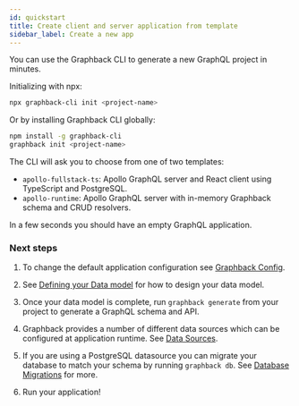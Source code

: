 ```yaml
---
id: quickstart
title: Create client and server application from template
sidebar_label: Create a new app
---
```


You can use the Graphback CLI to generate a new GraphQL project in minutes.

Initializing with npx:

```sh
npx graphback-cli init <project-name>
```

Or by installing Graphback CLI globally:

```sh
npm install -g graphback-cli
graphback init <project-name>
```

The CLI will ask you to choose from one of two templates:

- `apollo-fullstack-ts`: Apollo GraphQL server and React client using TypeScript and PostgreSQL.
- `apollo-runtime`: Apollo GraphQL server with in-memory Graphback schema and CRUD resolvers.

In a few seconds you should have an empty GraphQL application.

### Next steps

1. To change the default application configuration see [Graphback Config](./config.md).

2. See [Defining your Data model](./datamodel.md) for how to design your data model.

3. Once your data model is complete, run `graphback generate` from your project to generate a GraphQL schema and API.

4. Graphback provides a number of different data sources which can be configured at application runtime. See [Data Sources](../db/datasources).

5. If you are using a PostgreSQL datasource you can migrate your database to match your schema by running `graphback db`. See [Database Migrations](../db/migrations.md) for more.

6. Run your application!